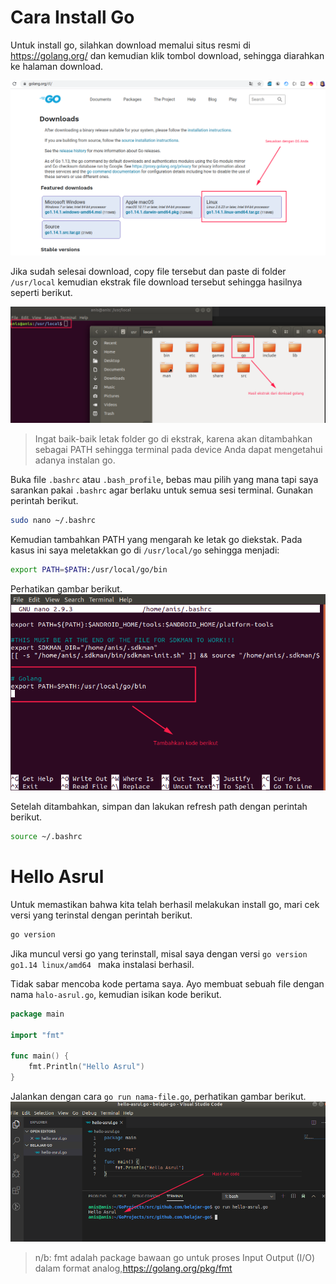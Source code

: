 # Cara Install Go

Untuk install go, silahkan download memalui situs resmi di https://golang.org/ dan kemudian klik tombol download, sehingga diarahkan ke halaman download.

![web-download.png](web-download.png)

Jika sudah selesai download, copy file tersebut dan paste di folder `/usr/local` kemudian ekstrak file download tersebut sehingga hasilnya seperti berikut.

![Ekstrak file download](ekstrak.png)

> Ingat baik-baik letak folder go di ekstrak, karena akan ditambahkan sebagai PATH sehingga terminal pada device Anda dapat mengetahui adanya instalan go.

Buka file `.bashrc` atau `.bash_profile`, bebas mau pilih yang mana tapi saya sarankan pakai `.bashrc` agar berlaku untuk semua sesi terminal. Gunakan perintah berikut.

```bash
sudo nano ~/.bashrc
```

Kemudian tambahkan PATH yang mengarah ke letak go diekstak. Pada kasus ini saya meletakkan go di `/usr/local/go` sehingga menjadi:

```bash
export PATH=$PATH:/usr/local/go/bin
```

Perhatikan gambar berikut.
![PATH](path.png)

Setelah ditambahkan, simpan dan lakukan refresh path dengan perintah berikut.

```bash
source ~/.bashrc
```

# Hello Asrul

Untuk memastikan bahwa kita telah berhasil melakukan install go, mari cek versi yang terinstal dengan perintah berikut.

```bash
go version
```

Jika muncul versi go yang terinstall, misal saya dengan versi `go version go1.14 linux/amd64
` maka instalasi berhasil.

Tidak sabar mencoba kode pertama saya. Ayo membuat sebuah file dengan nama `halo-asrul.go`, kemudian isikan kode berikut.

```go
package main

import "fmt"

func main() {
    fmt.Println("Hello Asrul")
}
```

Jalankan dengan cara `go run nama-file.go`, perhatikan gambar berikut.
![Go run](asrul-go.png)

> n/b: fmt adalah package bawaan go untuk proses Input Output (I/O) dalam format analog,https://golang.org/pkg/fmt